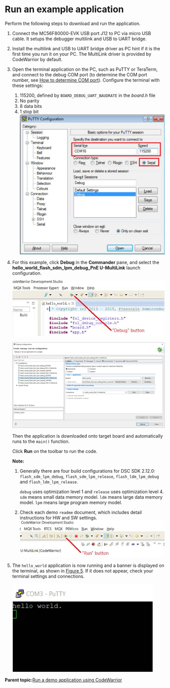# Run an example application

Perform the following steps to download and run the application.

1.  Connect the MC56F80000-EVK USB port J12 to PC via micro USB cable. It setups the debugger multilink and USB to UART bridge.
2.  Install the multilink and USB to UART bridge driver as PC hint if it is the first time you run it on your PC. The MultiLink driver is provided by CodeWarrior by default.
3.  Open the terminal application on the PC, such as PuTTY or TeraTerm, and connect to the debug COM port \(to determine the COM port number, see [How to determine COM port](how_to_determine_com_port.md)\). Configure the terminal with these settings:

    1.  115200, defined by `BOARD_DEBUG_UART_BAUDRATE` in the *board.h* file
    2.  No parity
    3.  8 data bits
    4.  1 stop bit
    ![](../images/terminal_putty_configurations.jpg "Terminal (PuTTY) configuration")

4.  For this example, click **Debug** in the **Commander** pane, and select the **hello\_world\_flash\_sdm\_lpm\_debug\_PnE U-MultiLink** launch configuration.

    ![](../images/debug_button.jpg "Debug button")

    ![](../images/debug_configuration_selection.jpg "Debug configuration selection")

    Then the application is downloaded onto target board and automatically runs to the `main()` function.

    Click **Run** on the toolbar to run the code.

    **Note:**

    1.  Generally there are four build configurations for DSC SDK 2.12.0: `flash_sdm_lpm_debug`, `flash_sdm_lpm_release`, `flash_ldm_lpm_debug` and `flash_ldm_lpm_release`.

        `debug` uses optimization level 1 and `release` uses optimization level 4. `sdm` means small data memory model. `ldm` means large data memory model. `lpm` means large program memory model.

    2.  Check each demo `readme` document, which includes detail instructions for HW and SW settings.
    ![](../images/run_button.jpg "Run button")

5.  The `hello_world` application is now running and a banner is displayed on the terminal, as shown in [Figure 5](#FIG_TEXTDISPLAYHELLOWORLD). If it does not appear, check your terminal settings and connections.

    ![](../images/text_display_hello_world.jpg "Text display of the hello_world demo")


**Parent topic:**[Run a demo application using CodeWarrior](../topics/run_a_demo_application_using_codewarrior.md)


